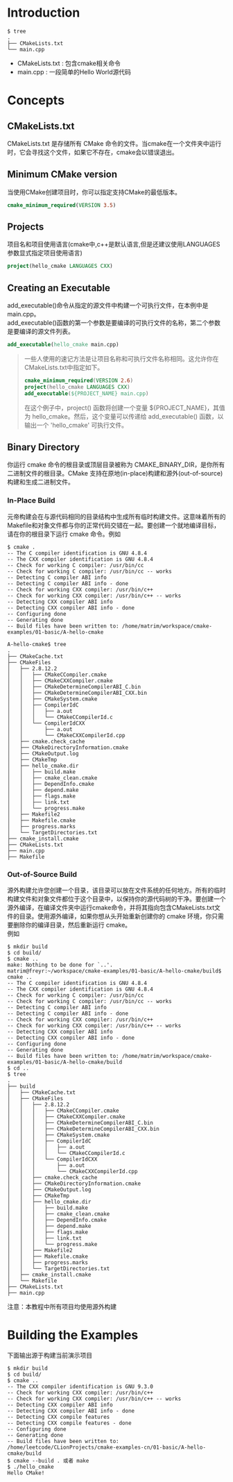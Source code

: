 # Introduction
```shell script
$ tree
.
├── CMakeLists.txt
└── main.cpp
```
- CMakeLists.txt : 包含cmake相关命令  
- main.cpp : 一段简单的Hello World源代码

# Concepts
## CMakeLists.txt
CMakeLists.txt 是存储所有 CMake 命令的文件。当cmake在一个文件夹中运行时，它会寻找这个文件，如果它不存在，cmake会以错误退出。
## Minimum CMake version
当使用CMake创建项目时，你可以指定支持CMake的最低版本。
```cmake
cmake_minimum_required(VERSION 3.5)
```
## Projects
项目名和项目使用语言(cmake中,c++是默认语言,但是还建议使用LANGUAGES参数显式指定项目使用语言)
```cmake
project(hello_cmake LANGUAGES CXX)
```
## Creating an Executable
add_executable()命令从指定的源文件中构建一个可执行文件，在本例中是main.cpp。  
add_executable()函数的第一个参数是要编译的可执行文件的名称，第二个参数是要编译的源文件列表。
```cmake
add_executable(hello_cmake main.cpp)
```
>一些人使用的速记方法是让项目名称和可执行文件名称相同。这允许你在CMakeLists.txt中指定如下。
>```cmake
>cmake_minimum_required(VERSION 2.6)
>project(hello_cmake LANGUAGES CXX)
>add_executable(${PROJECT_NAME} main.cpp)
>```
>在这个例子中，project() 函数将创建一个变量 ${PROJECT_NAME}，其值为 hello_cmake。然后，这个变量可以传递给 add_executable() 函数，以输出一个 'hello_cmake' 可执行文件。
## Binary Directory
你运行 cmake 命令的根目录或顶层目录被称为 CMAKE_BINARY_DIR，是你所有二进制文件的根目录。CMake 支持在原地(in-place)构建和源外(out-of-source)构建和生成二进制文件。
### In-Place Build
元帝构建会在与源代码相同的目录结构中生成所有临时构建文件。这意味着所有的Makefile和对象文件都与你的正常代码交错在一起。要创建一个就地编译目标，请在你的根目录下运行 cmake 命令。例如  
```shell script
$ cmake .
-- The C compiler identification is GNU 4.8.4
-- The CXX compiler identification is GNU 4.8.4
-- Check for working C compiler: /usr/bin/cc
-- Check for working C compiler: /usr/bin/cc -- works
-- Detecting C compiler ABI info
-- Detecting C compiler ABI info - done
-- Check for working CXX compiler: /usr/bin/c++
-- Check for working CXX compiler: /usr/bin/c++ -- works
-- Detecting CXX compiler ABI info
-- Detecting CXX compiler ABI info - done
-- Configuring done
-- Generating done
-- Build files have been written to: /home/matrim/workspace/cmake-examples/01-basic/A-hello-cmake

A-hello-cmake$ tree
.
├── CMakeCache.txt
├── CMakeFiles
│   ├── 2.8.12.2
│   │   ├── CMakeCCompiler.cmake
│   │   ├── CMakeCXXCompiler.cmake
│   │   ├── CMakeDetermineCompilerABI_C.bin
│   │   ├── CMakeDetermineCompilerABI_CXX.bin
│   │   ├── CMakeSystem.cmake
│   │   ├── CompilerIdC
│   │   │   ├── a.out
│   │   │   └── CMakeCCompilerId.c
│   │   └── CompilerIdCXX
│   │       ├── a.out
│   │       └── CMakeCXXCompilerId.cpp
│   ├── cmake.check_cache
│   ├── CMakeDirectoryInformation.cmake
│   ├── CMakeOutput.log
│   ├── CMakeTmp
│   ├── hello_cmake.dir
│   │   ├── build.make
│   │   ├── cmake_clean.cmake
│   │   ├── DependInfo.cmake
│   │   ├── depend.make
│   │   ├── flags.make
│   │   ├── link.txt
│   │   └── progress.make
│   ├── Makefile2
│   ├── Makefile.cmake
│   ├── progress.marks
│   └── TargetDirectories.txt
├── cmake_install.cmake
├── CMakeLists.txt
├── main.cpp
├── Makefile
```
### Out-of-Source Build
源外构建允许您创建一个目录，该目录可以放在文件系统的任何地方。所有的临时构建文件和对象文件都位于这个目录中，以保持你的源代码树的干净。要创建一个源外编译，在编译文件夹中运行cmake命令，并将其指向包含CMakeLists.txt文件的目录。使用源外编译，如果你想从头开始重新创建你的 cmake 环境，你只需要删除你的编译目录，然后重新运行 cmake。  
例如
```shell script
$ mkdir build
$ cd build/
$ cmake ..
make: Nothing to be done for `..'.
matrim@freyr:~/workspace/cmake-examples/01-basic/A-hello-cmake/build$ cmake ..
-- The C compiler identification is GNU 4.8.4
-- The CXX compiler identification is GNU 4.8.4
-- Check for working C compiler: /usr/bin/cc
-- Check for working C compiler: /usr/bin/cc -- works
-- Detecting C compiler ABI info
-- Detecting C compiler ABI info - done
-- Check for working CXX compiler: /usr/bin/c++
-- Check for working CXX compiler: /usr/bin/c++ -- works
-- Detecting CXX compiler ABI info
-- Detecting CXX compiler ABI info - done
-- Configuring done
-- Generating done
-- Build files have been written to: /home/matrim/workspace/cmake-examples/01-basic/A-hello-cmake/build
$ cd ..
$ tree
.
├── build
│   ├── CMakeCache.txt
│   ├── CMakeFiles
│   │   ├── 2.8.12.2
│   │   │   ├── CMakeCCompiler.cmake
│   │   │   ├── CMakeCXXCompiler.cmake
│   │   │   ├── CMakeDetermineCompilerABI_C.bin
│   │   │   ├── CMakeDetermineCompilerABI_CXX.bin
│   │   │   ├── CMakeSystem.cmake
│   │   │   ├── CompilerIdC
│   │   │   │   ├── a.out
│   │   │   │   └── CMakeCCompilerId.c
│   │   │   └── CompilerIdCXX
│   │   │       ├── a.out
│   │   │       └── CMakeCXXCompilerId.cpp
│   │   ├── cmake.check_cache
│   │   ├── CMakeDirectoryInformation.cmake
│   │   ├── CMakeOutput.log
│   │   ├── CMakeTmp
│   │   ├── hello_cmake.dir
│   │   │   ├── build.make
│   │   │   ├── cmake_clean.cmake
│   │   │   ├── DependInfo.cmake
│   │   │   ├── depend.make
│   │   │   ├── flags.make
│   │   │   ├── link.txt
│   │   │   └── progress.make
│   │   ├── Makefile2
│   │   ├── Makefile.cmake
│   │   ├── progress.marks
│   │   └── TargetDirectories.txt
│   ├── cmake_install.cmake
│   └── Makefile
├── CMakeLists.txt
├── main.cpp
```
注意：本教程中所有项目均使用源外构建
# Building the Examples
下面输出源于构建当前演示项目
```shell script
$ mkdir build
$ cd build/
$ cmake ..
-- The CXX compiler identification is GNU 9.3.0
-- Check for working CXX compiler: /usr/bin/c++
-- Check for working CXX compiler: /usr/bin/c++ -- works
-- Detecting CXX compiler ABI info
-- Detecting CXX compiler ABI info - done
-- Detecting CXX compile features
-- Detecting CXX compile features - done
-- Configuring done
-- Generating done
-- Build files have been written to: /home/leetcode/CLionProjects/cmake-examples-cn/01-basic/A-hello-cmake/build
$ cmake --build . 或者 make
$ ./hello_cmake 
Hello CMake!
```
